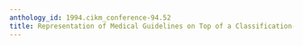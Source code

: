 ```yaml
---
anthology_id: 1994.cikm_conference-94.52
title: Representation of Medical Guidelines on Top of a Classification-Based System
---
```

